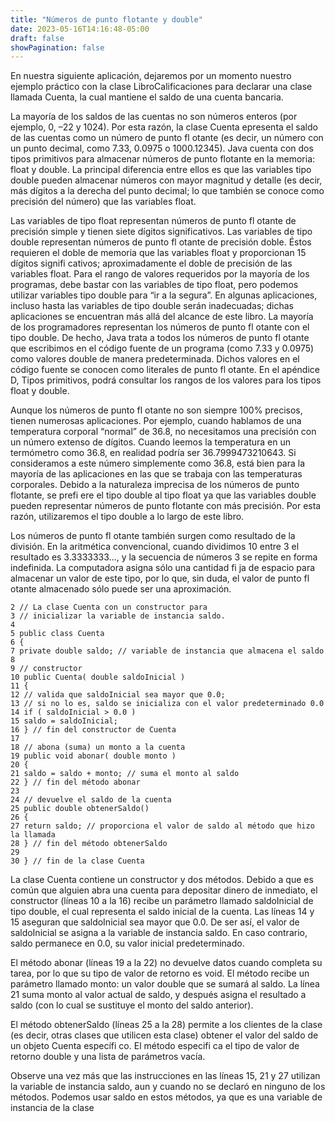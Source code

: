 ```yaml
---
title: "Números de punto flotante y double"
date: 2023-05-16T14:16:48-05:00
draft: false
showPagination: false
---
```


En nuestra siguiente aplicación, dejaremos por un momento nuestro ejemplo práctico con la clase LibroCalificaciones para declarar una clase llamada Cuenta, la cual mantiene el saldo de una cuenta bancaria. 

La mayoría de los saldos de las cuentas no son números enteros (por ejemplo, 0, –22 y 1024). Por esta razón, la clase Cuenta epresenta el saldo de las cuentas como un número de punto fl otante (es decir, un número con un punto decimal, como 7.33, 0.0975 o 1000.12345). Java cuenta con dos tipos primitivos para almacenar números de punto flotante en la memoria: float y double. La principal diferencia entre ellos es que las variables tipo double pueden almacenar números con mayor magnitud y detalle (es decir, más dígitos a la derecha del punto decimal; lo que también se conoce como precisión del número) que las variables float.

Las variables de tipo float representan números de punto fl otante de precisión simple y tienen siete dígitos 
significativos. Las variables de tipo double representan números de punto fl otante de precisión doble. Éstos 
requieren el doble de memoria que las variables float y proporcionan 15 dígitos signifi cativos; aproximadamente el doble de precisión de las variables float. Para el rango de valores requeridos por la mayoría de los programas, debe bastar con las variables de tipo float, pero podemos utilizar variables tipo double para “ir a la segura”. En algunas aplicaciones, incluso hasta las variables de tipo double serán inadecuadas; dichas aplicaciones se encuentran más allá del alcance de este libro. La mayoría de los programadores representan los números de punto fl otante con el tipo double. De hecho, Java trata a todos los números de punto fl otante que escribimos en el código fuente de un programa (como 7.33 y 0.0975) como valores double de manera predeterminada. Dichos valores en el código fuente se conocen como literales de punto fl otante. En el apéndice D, Tipos primitivos, podrá consultar los rangos de los valores para los tipos float y double.

Aunque los números de punto fl otante no son siempre 100% precisos, tienen numerosas aplicaciones. Por 
ejemplo, cuando hablamos de una temperatura corporal “normal” de 36.8, no necesitamos una precisión con un 
número extenso de dígitos. Cuando leemos la temperatura en un termómetro como 36.8, en realidad podría ser 
36.7999473210643. Si consideramos a este número simplemente como 36.8, está bien para la mayoría de las aplicaciones en las que se trabaja con las temperaturas corporales. Debido a la naturaleza imprecisa de los números de punto flotante, se prefi ere el tipo double al tipo float ya que las variables double pueden representar números de punto flotante con más precisión. Por esta razón, utilizaremos el tipo double a lo largo de este libro.

Los números de punto fl otante también surgen como resultado de la división. En la aritmética convencional, 
cuando dividimos 10 entre 3 el resultado es 3.3333333…, y la secuencia de números 3 se repite en forma indefinida. La computadora asigna sólo una cantidad fi ja de espacio para almacenar un valor de este tipo, por lo que, sin duda, el valor de punto fl otante almacenado sólo puede ser una aproximación.

    2 // La clase Cuenta con un constructor para
    3 // inicializar la variable de instancia saldo.
    4 
    5 public class Cuenta
    6 {
    7 private double saldo; // variable de instancia que almacena el saldo
    8 
    9 // constructor
    10 public Cuenta( double saldoInicial )
    11 {
    12 // valida que saldoInicial sea mayor que 0.0; 
    13 // si no lo es, saldo se inicializa con el valor predeterminado 0.0
    14 if ( saldoInicial > 0.0 )
    15 saldo = saldoInicial; 
    16 } // fin del constructor de Cuenta
    17
    18 // abona (suma) un monto a la cuenta
    19 public void abonar( double monto )
    20 {
    21 saldo = saldo + monto; // suma el monto al saldo 
    22 } // fin del método abonar
    23 
    24 // devuelve el saldo de la cuenta
    25 public double obtenerSaldo()
    26 {
    27 return saldo; // proporciona el valor de saldo al método que hizo la llamada
    28 } // fin del método obtenerSaldo
    29 
    30 } // fin de la clase Cuenta

La clase Cuenta contiene un constructor y dos métodos. Debido a que es común que alguien abra una cuenta 
para depositar dinero de inmediato, el constructor (líneas 10 a la 16) recibe un parámetro llamado saldoInicial
de tipo double, el cual representa el saldo inicial de la cuenta. Las líneas 14 y 15 aseguran que saldoInicial sea mayor que 0.0. De ser así, el valor de saldoInicial se asigna a la variable de instancia saldo. En caso contrario, saldo permanece en 0.0, su valor inicial predeterminado.

El método abonar (líneas 19 a la 22) no devuelve datos cuando completa su tarea, por lo que su tipo de valor 
de retorno es void. El método recibe un parámetro llamado monto: un valor double que se sumará al saldo. La 
línea 21 suma monto al valor actual de saldo, y después asigna el resultado a saldo (con lo cual se sustituye el monto del saldo anterior).

El método obtenerSaldo (líneas 25 a la 28) permite a los clientes de la clase (es decir, otras clases que utilicen esta clase) obtener el valor del saldo de un objeto Cuenta específi co. El método especifi ca el tipo de valor de retorno double y una lista de parámetros vacía.

Observe una vez más que las instrucciones en las líneas 15, 21 y 27 utilizan la variable de instancia saldo,
aun y cuando no se declaró en ninguno de los métodos. Podemos usar saldo en estos métodos, ya que es una 
variable de instancia de la clase
